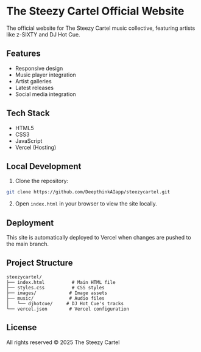 # The Steezy Cartel Official Website

The official website for The Steezy Cartel music collective, featuring artists like z-SIXTY and DJ Hot Cue.

## Features

- Responsive design
- Music player integration
- Artist galleries
- Latest releases
- Social media integration

## Tech Stack

- HTML5
- CSS3
- JavaScript
- Vercel (Hosting)

## Local Development

1. Clone the repository:
```bash
git clone https://github.com/DeepthinkAIapp/steezycartel.git
```

2. Open `index.html` in your browser to view the site locally.

## Deployment

This site is automatically deployed to Vercel when changes are pushed to the main branch.

## Project Structure

```
steezycartel/
├── index.html          # Main HTML file
├── styles.css          # CSS styles
├── images/            # Image assets
├── music/             # Audio files
│   └── djhotcue/     # DJ Hot Cue's tracks
└── vercel.json        # Vercel configuration
```

## License

All rights reserved © 2025 The Steezy Cartel 